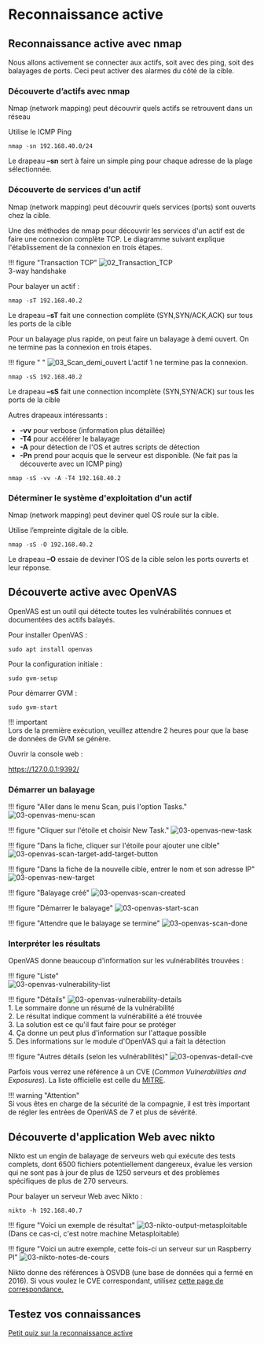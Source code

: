 # Reconnaissance active

## Reconnaissance active avec nmap

Nous allons activement se connecter aux actifs, soit avec des ping, soit des balayages de ports. Ceci peut activer des alarmes du côté de la cible.

### Découverte d’actifs avec nmap

Nmap (network mapping) peut découvrir quels actifs se retrouvent dans un réseau

Utilise le ICMP Ping

`nmap -sn 192.168.40.0/24`

Le drapeau **–sn** sert à faire un simple ping pour chaque adresse de la plage sélectionnée.

### Découverte de services d'un actif

Nmap (network mapping) peut découvrir quels services (ports) sont ouverts chez la cible.

Une des méthodes de nmap pour découvrir les services d'un actif est de faire une connexion complète TCP. Le diagramme suivant explique l'établissement de la connexion en trois étapes.

!!! figure "Transaction TCP"
    ![02_Transaction_TCP](../images/2020/05/02-transaction-tcp.png)  
    3-way handshake

Pour balayer un actif :

`nmap -sT 192.168.40.2`

Le drapeau **–sT** fait une connection complète (SYN,SYN/ACK,ACK) sur tous les ports de la cible

Pour un balayage plus rapide, on peut faire un balayage à demi ouvert. On ne termine pas la connexion en trois étapes.

!!! figure " "
    ![03_Scan_demi_ouvert](../images/2020/05/03-scan-demi-ouvert.png)
    L'actif 1 ne termine pas la connexion.


`nmap -sS 192.168.40.2`

Le drapeau **–sS** fait une connection incomplète (SYN,SYN/ACK) sur tous les ports de la cible

Autres drapeaux intéressants :

- **-vv** pour verbose (information plus détaillée)
- **-T4** pour accélérer le balayage
- **-A** pour détection de l'OS et autres scripts de détection
- **-Pn** prend pour acquis que le serveur est disponible. (Ne fait pas la découverte avec un ICMP ping)

`nmap -sS -vv -A -T4 192.168.40.2`

### Déterminer le système d'exploitation d'un actif

Nmap (network mapping) peut deviner quel OS roule sur la cible.

Utilise l’empreinte digitale de la cible.

`nmap -sS -O 192.168.40.2`

Le drapeau **–O** essaie de deviner l’OS de la cible selon les ports ouverts et leur réponse.

## Découverte active avec OpenVAS

OpenVAS est un outil qui détecte toutes les vulnérabilités connues et documentées des actifs balayés.

Pour installer OpenVAS :

`sudo apt install openvas`

Pour la configuration initiale :

`sudo gvm-setup`

Pour démarrer GVM :  

`sudo gvm-start`

!!! important  
    Lors de la première exécution, veuillez attendre 2 heures pour que la base de données de GVM se génère.    


Ouvrir la console web :

https://127.0.0.1:9392/

### Démarrer un balayage

!!! figure "Aller dans le menu Scan, puis l'option Tasks."
    ![03-openvas-menu-scan](../images/2020/06/03-openvas-menu-scan.png)


!!! figure "Cliquer sur l'étoile et choisir New Task."
    ![03-openvas-new-task](../images/2020/06/03-openvas-new-task.png)


!!! figure "Dans la fiche, cliquer sur l'étoile pour ajouter une cible"
    ![03-openvas-scan-target-add-target-button](../images/2020/06/03-openvas-scan-target-add-target-button.png)

!!! figure "Dans la fiche de la nouvelle cible, entrer le nom et son adresse IP"
    ![03-openvas-new-target](../images/2020/06/03-openvas-new-target.png)

!!! figure "Balayage créé"
    ![03-openvas-scan-created](../images/2020/06/03-openvas-scan-created.png)

!!! figure "Démarrer le balayage"
    ![03-openvas-start-scan](../images/2020/06/03-openvas-start-scan.png)

!!! figure "Attendre que le balayage se termine"
    ![03-openvas-scan-done](../images/2020/06/03-openvas-scan-done.png)

### Interpréter les résultats

OpenVAS donne beaucoup d'information sur les vulnérabilités trouvées :

!!! figure "Liste"  
    ![03-openvas-vulnerability-list](../images/2020/06/03-openvas-vulnerability-list.png)

!!! figure "Détails"
    ![03-openvas-vulnerability-details](../images/2020/06/03-openvas-vulnerability-details.png)  
    1. Le sommaire donne un résumé de la vulnérabilité  
    2. Le résultat indique comment la vulnérabilité a été trouvée  
    3. La solution est ce qu'il faut faire pour se protéger  
    4. Ça donne un peut plus d'information sur l'attaque possible  
    5. Des informations sur le module d'OpenVAS qui a fait la détection  

!!! figure "Autres détails (selon les vulnérabilités)"
    ![03-openvas-detail-cve](../images/2020/06/03-openvas-detail-cve.png)

Parfois vous verrez une référence à un CVE (_Common Vulnerabilities and Exposures_). La liste officielle est celle du [MITRE](https://cve.mitre.org/cve/).

!!! warning "Attention"  
    Si vous êtes en charge de la sécurité de la compagnie, il est très important de régler les entrées de OpenVAS de 7 et plus de sévérité.

## Découverte d'application Web avec nikto

Nikto est un engin de balayage de serveurs web qui exécute des tests complets, dont 6500 fichiers potentiellement dangereux, évalue les version qui ne sont pas à jour de plus de 1250 serveurs et des problèmes spécifiques de plus de 270 serveurs.

Pour balayer un serveur Web avec Nikto :

`nikto -h 192.168.40.7`

!!! figure "Voici un exemple de résultat"
    ![03-nikto-output-metasploitable](../images/2020/06/03-nikto-output-metasploitable.png)
    (Dans ce cas-ci, c'est notre machine Metasploitable)

!!! figure "Voici un autre exemple, cette fois-ci un serveur sur un Raspberry PI"
    ![03-nikto-notes-de-cours](../images/2020/06/03-nikto-notes-de-cours.png)

Nikto donne des références à OSVDB (une base de données qui a fermé en 2016). Si vous voulez le CVE correspondant, utilisez [cette page de correspondance.](https://cve.mitre.org/data/refs/refmap/source-OSVDB.html)

## Testez vos connaissances  

[Petit quiz sur la reconnaissance active](https://forms.office.com/r/Vp6RsyUyfp)  
